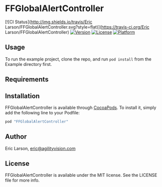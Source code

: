 # FFGlobalAlertController

[![CI Status](http://img.shields.io/travis/Eric Larson/FFGlobalAlertController.svg?style=flat)](https://travis-ci.org/Eric Larson/FFGlobalAlertController)
[![Version](https://img.shields.io/cocoapods/v/FFGlobalAlertController.svg?style=flat)](http://cocoapods.org/pods/FFGlobalAlertController)
[![License](https://img.shields.io/cocoapods/l/FFGlobalAlertController.svg?style=flat)](http://cocoapods.org/pods/FFGlobalAlertController)
[![Platform](https://img.shields.io/cocoapods/p/FFGlobalAlertController.svg?style=flat)](http://cocoapods.org/pods/FFGlobalAlertController)

## Usage

To run the example project, clone the repo, and run `pod install` from the Example directory first.

## Requirements

## Installation

FFGlobalAlertController is available through [CocoaPods](http://cocoapods.org). To install
it, simply add the following line to your Podfile:

```ruby
pod "FFGlobalAlertController"
```

## Author

Eric Larson, eric@agilityvision.com

## License

FFGlobalAlertController is available under the MIT license. See the LICENSE file for more info.

